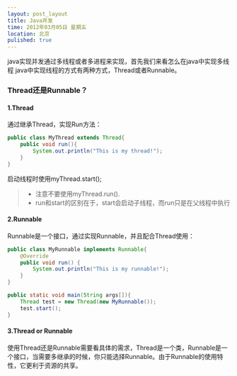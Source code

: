 ```yaml
---
layout: post_layout
title: Java并发
time: 2012年03月05日 星期五
location: 北京
pulished: true
---
```

java实现并发通过多线程或者多进程来实现，首先我们来看怎么在java中实现多线程
java中实现线程的方式有两种方式，Thread或者Runnable。

### Thread还是Runnable？

#### 1.Thread

 通过继承Thread，实现Run方法：
``` java
public class MyThread extends Thread{
	public void run(){
		System.out.println("This is my thread!");
	}
}
```
<!---more--->
启动线程时使用myThread.start(); 
> * 注意不要使用myThread.run(). 
> * run和start的区别在于，start会启动子线程，而run只是在父线程中执行

#### 2.Runnable

Runnable是一个接口，通过实现Runnable，并且配合Thread使用：
``` java
public class MyRunnable implements Runnable{
	@Override
	public void run() {	
		System.out.println("This is my runnable!");	
	}
}

public static void main(String args[]){
	Thread test = new Thread(new MyRunnable());
	test.start();
}
```
#### 3.Thread or Runnable

使用Thread还是Runnable需要看具体的需求，Thread是一个类，Runnable是一个接口，当需要多继承的时候，你只能选择Runnable。由于Runnable的使用特性，它更利于资源的共享。


